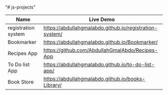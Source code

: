 "# js-projects" 
 
  | Name  | Live Demo  |
|----------|----------|
| registration system |https://abdullahgmalabdo.github.io/registration-system/|
| Bookmarker  |https://abdullahgmalabdo.github.io/Bookmarker/|
| Recipes App  |https://github.com/AbdullahGmalAbdo/Recipes-App|
| To Do list App  |https://abdullahgmalabdo.github.io/to-do-list-app/|
| Book Store | https://abdullahgmalabdo.github.io/books-Library/|





